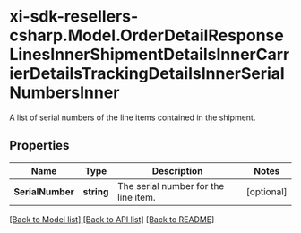 # xi-sdk-resellers-csharp.Model.OrderDetailResponseLinesInnerShipmentDetailsInnerCarrierDetailsTrackingDetailsInnerSerialNumbersInner
A list of serial numbers of the line items contained in the shipment.

## Properties

Name | Type | Description | Notes
------------ | ------------- | ------------- | -------------
**SerialNumber** | **string** | The serial number for the line item. | [optional] 

[[Back to Model list]](../README.md#documentation-for-models) [[Back to API list]](../README.md#documentation-for-api-endpoints) [[Back to README]](../README.md)

